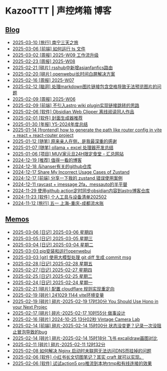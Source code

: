 # KazooTTT | 声控烤箱 博客

## [Blog](https://blog.kazoottt.top/posts/)
<!-- BLOG-POST-LIST:START -->
 - [2025-03-10 [旅行] 南宁三天之旅](https://blog.kazoottt.top/posts/nanning-three-day-trip/)
 - [2025-03-06 [前端] 如何运行 ts 文件](https://blog.kazoottt.top/posts/how-to-run-ts-files/)
 - [2025-03-02 [周报] 2025-W09 工作流升级](https://blog.kazoottt.top/posts/2025-W09/)
 - [2025-02-23 [周报] 2025-W08](https://blog.kazoottt.top/posts/2025-W08/)
 - [2025-02-21 [碎片] rsshub中新增asianfanfics路由](https://blog.kazoottt.top/posts/fragmented-notes-2025-02-21-16-38-50/)
 - [2025-02-20 [碎片] openwebui长时间白屏解决方案](https://blog.kazoottt.top/posts/openwebui-long-loading-white-screen-solution/)
 - [2025-02-16 [周报] 2025-W07](https://blog.kazoottt.top/posts/2025-W07/)
 - [2025-02-12 [脑洞] 处理markdown图片链接包含空格导致无法预览图片的问题](https://blog.kazoottt.top/posts/handling-markdown-image-links-containing-spaces-causing-preview-failures/)
 - [2025-02-09 [周报] 2025-W06](https://blog.kazoottt.top/posts/2025-W06/)
 - [2025-02-09 [前端] 不引入astro wiki plugin实现链接跳转的思路](https://blog.kazoottt.top/posts/redirect-links-without-astro-wiki-plugin/)
 - [2025-02-06 [软件] Obsidian Web Clipper 离线阅读同人作品](https://blog.kazoottt.top/posts/obsidian-web-clipper-offline-reading-fanfics/)
 - [2025-02-01 [软件] 封面生成器推荐](https://blog.kazoottt.top/posts/cover-generator/)
 - [2025-01-30 [年报] Y5-2024年度总结](https://blog.kazoottt.top/posts/2024-annual-summary/)
 - [2025-01-14 [frontend] how to generate the path like router config in vite + react + react-router project](https://blog.kazoottt.top/posts/how-to-generate-the-path-like-router-config-in-vite-react-react-router-project/)
 - [2025-01-12 [随笔] 原来亲人在侧，是我最深重的感谢](https://blog.kazoottt.top/posts/plain-and-simple-is-true/)
 - [2025-01-07 [随笔] ollama + excel 处理器开发总结](https://blog.kazoottt.top/posts/ollama-excel-processor-development-summary/)
 - [2025-01-06 [项目] MUV家元旦24H限定食堂 - 汇总网站](https://blog.kazoottt.top/posts/milklovemuv/)
 - [2024-12-19 [推荐] 值得一看的博客](https://blog.kazoottt.top/posts/blogs-worth-reading/)
 - [2024-12-18 与hanser有关的github仓库](https://blog.kazoottt.top/posts/hanser-repository/)
 - [2024-12-17 Share My Incorrect Usage Cases of Zustand](https://blog.kazoottt.top/posts/share-my-incorrect-usage-case-of-zustand-en/)
 - [2024-12-17 [前端] 分享一下我的 zustand 错误使用案例](https://blog.kazoottt.top/posts/zustand-use-record/)
 - [2024-12-11 raycast + imessage 2fa，messauto的半平替](https://blog.kazoottt.top/posts/raycast-imessage-2fa/)
 - [2024-11-29 使用github action定时同步obsidian内容到astro博客仓库](https://blog.kazoottt.top/posts/synchronize-profiles-to-remote-and-local-on-a-regular-basis/)
 - [2024-11-23 [软件] 个人工具与设备清单202502](https://blog.kazoottt.top/posts/personal-tools-and-equipment-inventory-202502/)
 - [2024-11-12 [旅行] 五一 上海-重庆-成都流水账](https://blog.kazoottt.top/posts/may-1st-shanghai-chongqing-chengdu-flow-account/)<!-- BLOG-POST-LIST:END -->

## [Memos](https://blog.kazoottt.top/notes/)
<!-- MEMO-POST-LIST:START -->
 - [2025-03-06 [日记] 2025-03-06 星期四](https://blog.kazoottt.top/notes/diary-2025-03-06/)
 - [2025-03-05 [日记] 2025-03-05  星期三](https://blog.kazoottt.top/notes/diary-2025-03-05/)
 - [2025-03-04 [日记] 2025-03-04  星期二](https://blog.kazoottt.top/notes/diary-2025-03-04/)
 - [2025-03-03 pip安装和运行openwebui](https://blog.kazoottt.top/notes/how-to-install-and-run-openwebui-with-pip/)
 - [2025-03-03 [git] 使用大模型处理 git diff 生成 commit msg](https://blog.kazoottt.top/notes/use-llm-to-generate-commit-message-from-git-diff/)
 - [2025-02-28 [日记] 2025-02-28 星期五](https://blog.kazoottt.top/notes/diary-2025-02-28/)
 - [2025-02-27 [日记] 2025-02-27  星期四](https://blog.kazoottt.top/notes/diary-2025-02-27/)
 - [2025-02-25 [日记] 2025-02-25 星期二](https://blog.kazoottt.top/notes/diary-2025-02-25/)
 - [2025-02-24 [日记] 2025-02-24  星期一](https://blog.kazoottt.top/notes/diary-2025-02-24/)
 - [2025-02-21 [碎片] 配置 cloudflare 规则实现重定向](https://blog.kazoottt.top/notes/fragmented-notes-2025-02-21-15-44-58/)
 - [2025-02-19 [碎片] 241029 1144 vite环境变量](https://blog.kazoottt.top/notes/fragmented-notes-2025-02-19-21-11-25/)
 - [2025-02-19 [碎片] 碎片-2025-02-19 17时30分 You Should Use Hono in your Next Projec](https://blog.kazoottt.top/notes/fragmented-notes-2025-02-19-17-30-55/)
 - [2025-02-17 [碎片] 碎片-2025-02-17 10时55分 做事设计](https://blog.kazoottt.top/notes/fragmented-notes-2025-02-17-10-55-29/)
 - [2025-02-16 [碎片] 2024-10-25 13分02秒 Vintage Camera Lab](https://blog.kazoottt.top/notes/fragmented-notes-2025-02-16-23-41-18/)
 - [2025-02-14 [前端] 碎片-2025-02-14 15时00分 状态没变更？记录一次没阻止冒泡导致的bug](https://blog.kazoottt.top/notes/fragmented-notes-2025-02-14-15-00-49/)
 - [2025-02-14 [碎片] 碎片-2025-02-14 15时18分 飞书 excalidraw画图对比](https://blog.kazoottt.top/notes/fragmented-notes-2025-02-14-15-18-56/)
 - [2025-02-11 [碎片] 碎片-2025-02-11 12时32分](https://blog.kazoottt.top/notes/fragmented-notes-2025-02-11-12-32-42/)
 - [2025-02-08 如何解决 Nginx 启动时未联网无法访问DNS而挂掉的问题](https://blog.kazoottt.top/notes/nginx-startup-fix-configure-local-hosts-file/)
 - [2025-02-06 [软件] 小红书长文切图笔记？其实 craft 就可以实现。](https://blog.kazoottt.top/notes/use-craft-to-cut-the-long-text-note-of-xiaohongshu/)
 - [2025-02-06 [软件] 试试action5 pro推流到本地rtmp和有线连接的效果](https://blog.kazoottt.top/notes/action5-pro-obs-rtmp/)<!-- MEMO-POST-LIST:END -->
